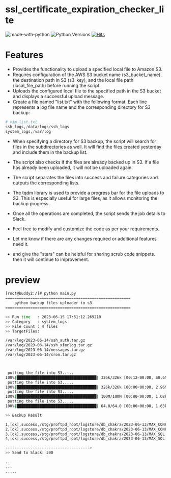 # ssl_certificate_expiration_checker_lite
![made-with-python][made-with-python]
![Python Versions][pyversion-button]
[![Hits](https://hits.seeyoufarm.com/api/count/incr/badge.svg?url=https%3A%2F%2Fgithub.com%2Fpassword123456%2Fpy_file_backup_to_s3&count_bg=%2379C83D&title_bg=%23555555&icon=&icon_color=%23E7E7E7&title=hits&edge_flat=false)](https://hits.seeyoufarm.com)

[pyversion-button]: https://img.shields.io/pypi/pyversions/Markdown.svg
[made-with-python]: https://img.shields.io/badge/Made%20with-Python-1f425f.svg


# Features
- Provides the functionality to upload a specified local file to Amazon S3.
- Requires configuration of the AWS S3 bucket name (s3_bucket_name), the destination path in S3 (s3_key), and the local file path (local_file_path) before running the script.
- Uploads the configured local file to the specified path in the S3 bucket and displays a successful upload message.
- Create a file named "list.txt" with the following format. Each line represents a log file name and the corresponding directory for S3 backup:
```python
# vim list.txt
ssh_logs,/data/logs/ssh_logs
system_logs,/var/log
```
  
- When specifying a directory for S3 backup, the script will search for files in the subdirectories as well. It will find the files created yesterday and include them in the backup list.
- The script also checks if the files are already backed up in S3. If a file has already been uploaded, it will not be uploaded again.
- The script separates the files into success and failure categories and outputs the corresponding lists.
- The tqdm library is used to provide a progress bar for the file uploads to S3. This is especially useful for large files, as it allows monitoring the backup progress.
- Once all the operations are completed, the script sends the job details to Slack.
- Feel free to modify and customize the code as per your requirements.

- Let me know if there are any changes required or additional features need it.
- and give the "stars" can be helpful for sharing scrub code snippets. then it will continue to improvement.

# preview
```bash
[root@buddy2:/]# python main.py
=======================================================
    python backup files uploader to s3
=======================================================

>> Run time   : 2023-06-15 17:51:12.269210
>> Category   : system_logs
>> File Count : 4 files
>> TargetFiles:

/var/log/2023-06-14/ssh_auth.tar.gz
/var/log/2023-06-14/ssh_xferlog.tar.gz
/var/log/2023-06-14/messages.tar.gz
/var/log/2023-06-14/cron.tar.gz



 putting the file into S3.....
100%|███████████████████████████████████| 326k/326k [00:12<00:00, 60.6MB/s, ssh_auth.tar.gz]
 putting the file into S3.....
100%|███████████████████████████████████| 326k/326k [00:00<00:00, 2.96MB/s, ssh_xferlog.tar.gz]
 putting the file into S3.....
100%|███████████████████████████████████| 100M/100M [00:00<00:00, 1.68kB/s, messages.tar.gz]
 putting the file into S3.....
100%|███████████████████████████████████| 64.0/64.0 [00:00<00:00, 1.63kB/s, cron.tar.gz]

>> Backup Result

1,[ok],success,/stg/proftpd_root/logstore/db_chakra/2023-06-13/MAX_CONFIG.tar.gz | 783188983 bytes
2,[ok],success,/stg/proftpd_root/logstore/db_chakra/2023-06-13/MAX_CONFIG.tar.gz.md | 64 bytes
3,[ok],success,/stg/proftpd_root/logstore/db_chakra/2023-06-13/MAX_SQL.tar.gz | 326465 bytes
4,[ok],success,/stg/proftpd_root/logstore/db_chakra/2023-06-13/MAX_SQL.tar.gz.md | 64 bytes

------------------------------------->
>> Send to Slack: 200

..
...
.....

```




